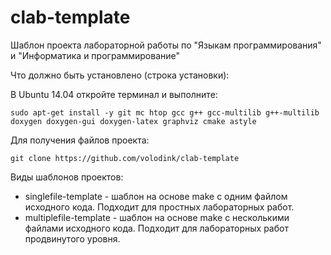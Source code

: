 ﻿# clab-template
Шаблон проекта лабораторной работы по "Языкам программирования" и "Информатика и программирование"

Что должно быть установлено (строка установки):

В Ubuntu 14.04 откройте терминал и выполните:
```
sudo apt-get install -y git mc htop gcc g++ gcc-multilib g++-multilib doxygen doxygen-gui doxygen-latex graphviz cmake astyle
```

Для получения файлов проекта:

```
git clone https://github.com/volodink/clab-template
```

Виды шаблонов проектов:

- singlefile-template - шаблон на основе make с одним файлом исходного кода. Подходит для простных лабораторных работ.
- multiplefile-template - шаблон на основе make с несколькими файлами исходного кода. Подходит для лабораторных работ продвинутого уровня.

